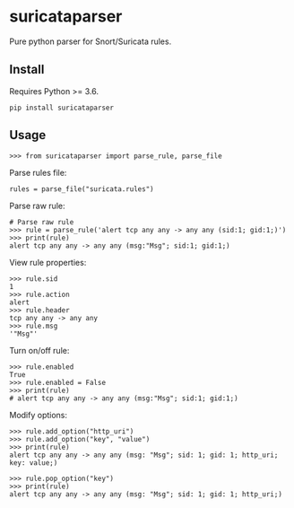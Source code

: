 # suricataparser
Pure python parser for Snort/Suricata rules.

## Install
Requires Python >= 3.6.

```pip install suricataparser```

## Usage
```
>>> from suricataparser import parse_rule, parse_file
```
Parse rules file:
```
rules = parse_file("suricata.rules")
```
Parse raw rule:
```
# Parse raw rule
>>> rule = parse_rule('alert tcp any any -> any any (sid:1; gid:1;)')
>>> print(rule)
alert tcp any any -> any any (msg:"Msg"; sid:1; gid:1;)
```
View rule properties:
```
>>> rule.sid
1
>>> rule.action
alert
>>> rule.header
tcp any any -> any any
>>> rule.msg
'"Msg"'
```
Turn on/off rule:
```
>>> rule.enabled
True
>>> rule.enabled = False
>>> print(rule)
# alert tcp any any -> any any (msg:"Msg"; sid:1; gid:1;)
```
Modify options:
```
>>> rule.add_option("http_uri")
>>> rule.add_option("key", "value")
>>> print(rule)
alert tcp any any -> any any (msg: "Msg"; sid: 1; gid: 1; http_uri; key: value;)

>>> rule.pop_option("key")
>>> print(rule)
alert tcp any any -> any any (msg: "Msg"; sid: 1; gid: 1; http_uri;)
```

